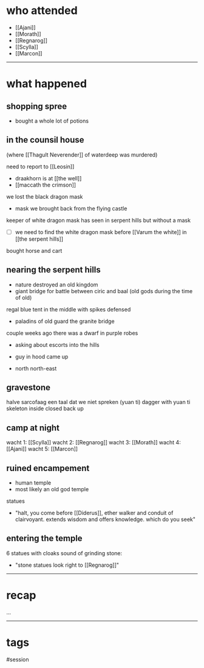# who attended

- [[Ajani]]
- [[Morath]]
- [[Regnarog]]
- [[Scylla]]
- [[Marcon]]

---
# what happened

## shopping spree
- bought a whole lot of potions

## in the counsil house
(where [[Thagult Neverender]] of waterdeep was murdered)

need to report to [[Leosin]]
- draakhorn is at [[the well]]
- [[maccath the crimson]] 

we lost the black dragon mask
- mask we brought back from the flying castle

keeper of white dragon mask has seen in serpent hills but without a mask

- [ ] we need to find the white dragon mask before [[Varum the white]] in [[the serpent hills]]

bought horse and cart

## nearing the serpent hills
- nature destroyed an old kingdom
- giant bridge for battle between ciric and baal (old gods during the time of old)

regal blue tent in the middle with spikes defensed
- paladins of old guard the granite bridge


couple weeks ago there was a dwarf in purple robes
- asking about escorts into the hills
- guy in hood came up

- north north-east 

## gravestone
halve sarcofaag
een taal dat we niet spreken (yuan ti)
dagger with yuan ti skeleton inside
closed back up

## camp at night
wacht 1: [[Scylla]]
wacht 2: [[Regnarog]]
wacht 3: [[Morath]]
wacht 4: [[Ajani]]
wacht 5: [[Marcon]]

## ruined encampement
- human temple
- most likely an old god temple

statues
- "halt, you come before [[Diderus]], ether walker and conduit of clairvoyant. extends wisdom and offers knowledge. which do you seek"

## entering the temple
6 statues with cloaks 
sound of grinding stone:
- "stone statues look right to [[Regnarog]]"


---
# recap

...

---
# tags

#session